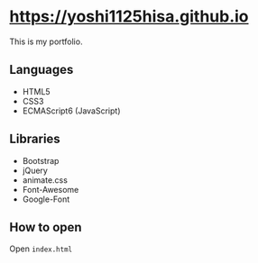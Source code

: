 # https://yoshi1125hisa.github.io
This is my portfolio.

## Languages
- HTML5
- CSS3
- ECMAScript6 (JavaScript)

## Libraries
- Bootstrap
- jQuery
- animate.css
- Font-Awesome
- Google-Font


## How to open
Open `index.html`